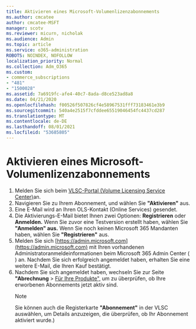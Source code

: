 ```yaml
---
title: Aktivieren eines Microsoft-Volumenlizenzabonnements
ms.author: cmcatee
author: cmcatee-MSFT
manager: scotv
ms.reviewer: micurn, nicholak
ms.audience: Admin
ms.topic: article
ms.service: o365-administration
ROBOTS: NOINDEX, NOFOLLOW
localization_priority: Normal
ms.collection: Adm_O365
ms.custom:
- commerce_subscriptions
- "481"
- "1500028"
ms.assetid: 7a6919fc-afe4-40c7-8ada-d8ce523ad8a8
ms.date: 04/21/2020
ms.openlocfilehash: f00526f507826cf4e58967531fff73183461e3b9
ms.sourcegitcommit: 540a4e2515f7cfddee65519046454fc4437cd287
ms.translationtype: MT
ms.contentlocale: de-DE
ms.lasthandoff: 08/01/2021
ms.locfileid: "53685805"
---
```

# <a name="activating-a-microsoft-volume-license-subscription"></a>Aktivieren eines Microsoft-Volumenlizenzabonnements

1. Melden Sie sich beim [VLSC-Portal (Volume Licensing Service Center)](https://go.microsoft.com/fwlink/p/?LinkId=329762)an.
2. Navigieren Sie zu Ihrem Abonnement, und wählen Sie **"Aktivieren"** aus.
3. Eine E-Mail wird an Ihren OLS-Kontakt (Online Services) gesendet.
4. Die Aktivierungs-E-Mail bietet Ihnen zwei Optionen: **Registrieren** oder **Anmelden.** Wenn Sie zuvor eine Testversion erstellt haben, wählen Sie **"Anmelden" aus.** Wenn Sie noch keinen Microsoft 365 Mandanten haben, wählen Sie **"Registrieren"** aus.
5. Melden Sie sich [https://admin.microsoft.com](https://admin.microsoft.com) mit Ihren vorhandenen Administratoranmeldeinformationen beim Microsoft 365 Admin Center ( ) an. Nachdem Sie sich erfolgreich angemeldet haben, erhalten Sie eine weitere E-Mail, die Ihren Kauf bestätigt.
6. Nachdem Sie sich angemeldet haben, wechseln Sie zur Seite **"Abrechnung** \> [Für Ihre Produkte",](https://go.microsoft.com/fwlink/p/?linkid=842054) um zu überprüfen, ob Ihre erworbenen Abonnements jetzt aktiv sind. 
    > [!NOTE]
    > Sie können auch die Registerkarte **"Abonnement"** in der VLSC auswählen, um Details anzuzeigen, die überprüfen, ob Ihr Abonnement aktiviert wurde.)
